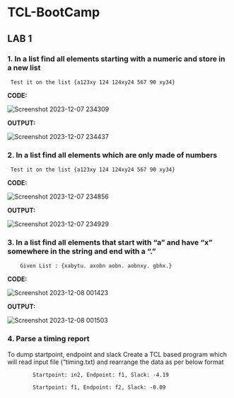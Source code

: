 # TCL-BootCamp

## LAB 1

### 1. In a list find all elements starting with a numeric and store in a new list

     Test it on the list {a123xy 124 124xy24 567 90 xy34}

**CODE:**



![Screenshot 2023-12-07 234309](https://github.com/Hitesh2598/TCL-BootCamp/assets/108817818/90cc660a-c93a-4677-9810-d08a5068378c)

**OUTPUT:**


![Screenshot 2023-12-07 234437](https://github.com/Hitesh2598/TCL-BootCamp/assets/108817818/3b719e32-93ee-4ded-b18f-94771eeaa253)

### 2. In a list find all elements which are only made of numbers

     Test it on the list {a123xy 124 124xy24 567 90 xy34}

 **CODE:**

   ![Screenshot 2023-12-07 234856](https://github.com/Hitesh2598/TCL-BootCamp/assets/108817818/3e75e641-1cfe-41a8-8f82-3e1d63a61d44)



**OUTPUT:**

![Screenshot 2023-12-07 234929](https://github.com/Hitesh2598/TCL-BootCamp/assets/108817818/5c77890e-8e6f-41fe-b186-99cb97e3de75)


### 3. In a list find all elements that start with “a” and have “x” somewhere in the string and end with a “.”

        Given List : {xabytu. axobn aobn. aobnxy. gbhx.}

 **CODE:**

![Screenshot 2023-12-08 001423](https://github.com/Hitesh2598/TCL-BootCamp/assets/108817818/6ea7b016-f728-41ea-931f-ffa04e826560)


 **OUTPUT:**

 ![Screenshot 2023-12-08 001503](https://github.com/Hitesh2598/TCL-BootCamp/assets/108817818/933571f6-368f-463b-81f5-41bb94703458)


### 4. Parse a timing report

    
  To dump startpoint, endpoint and slack
  Create a TCL based program which will read input file (“timing.txt) and rearrange the data as per below format

            Startpoint: in2, Endpoint: f1, Slack: -4.19

            Startpoint: f1, Endpoint: f2, Slack: -0.09







